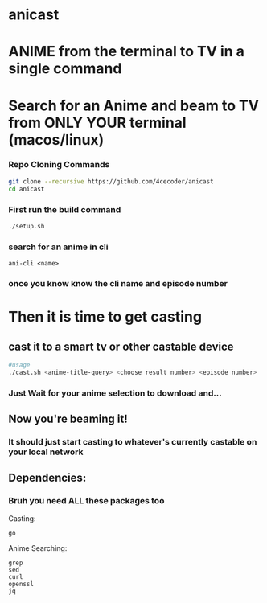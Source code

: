 # anicast
# ANIME from the terminal to TV in a single command

# Search for an Anime and beam to TV from ONLY YOUR terminal (macos/linux)

### Repo Cloning Commands
```bash
git clone --recursive https://github.com/4cecoder/anicast
cd anicast
```

### First run the build command 
```bash
./setup.sh
```

### search for an anime in cli 
``` ani-cli <name> ``` 
### once you know know the cli name and episode number 
# Then it is time to get casting
## cast it to a smart tv or other castable device

```bash
#usage
./cast.sh <anime-title-query> <choose result number> <episode number>
```
### Just Wait for your anime selection to download and...

## Now you're beaming it!

### It should just start casting to whatever's currently castable on your local network

## Dependencies:
### Bruh you need ALL these packages too
Casting:
```
go
```
Anime Searching:
```
grep
sed
curl
openssl
jq
```
